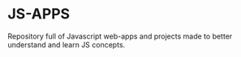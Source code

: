 # JS-APPS
Repository full of Javascript web-apps and projects made to better understand and learn JS concepts.
